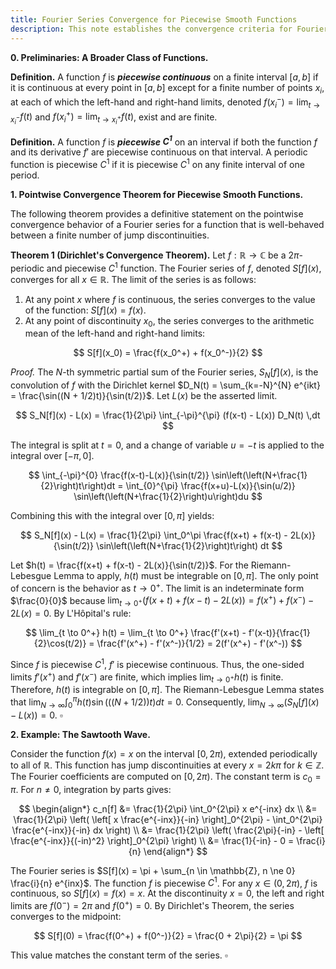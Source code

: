 ```yaml
---
title: Fourier Series Convergence for Piecewise Smooth Functions
description: This note establishes the convergence criteria for Fourier series of piecewise $C^1$ functions, with a specific focus on the behavior at points of continuity and at jump discontinuities.
---
```


**0. Preliminaries: A Broader Class of Functions.**

**Definition.**
A function $f$ is **_piecewise continuous_** on a finite interval $[a, b]$ if it is continuous at every point in $[a, b]$ except for a finite number of points $x_i$, at each of which the left-hand and right-hand limits, denoted $f(x_i^-) = \lim_{t \to x_i^-} f(t)$ and $f(x_i^+) = \lim_{t \to x_i^+} f(t)$, exist and are finite.

**Definition.**
A function $f$ is **_piecewise $C^1$_** on an interval if both the function $f$ and its derivative $f'$ are piecewise continuous on that interval. A periodic function is piecewise $C^1$ if it is piecewise $C^1$ on any finite interval of one period.

**1. Pointwise Convergence Theorem for Piecewise Smooth Functions.**

The following theorem provides a definitive statement on the pointwise convergence behavior of a Fourier series for a function that is well-behaved between a finite number of jump discontinuities.

**Theorem 1 (Dirichlet's Convergence Theorem).**
Let $f: \mathbb{R} \to \mathbb{C}$ be a $2\pi$-periodic and piecewise $C^1$ function. The Fourier series of $f$, denoted $S[f](x)$, converges for all $x \in \mathbb{R}$. The limit of the series is as follows:

1. At any point $x$ where $f$ is continuous, the series converges to the value of the function: $S[f](x) = f(x)$.
2. At any point of discontinuity $x_0$, the series converges to the arithmetic mean of the left-hand and right-hand limits:

$$
S[f](x_0) = \frac{f(x_0^+) + f(x_0^-)}{2}
$$

_Proof._
The $N$-th symmetric partial sum of the Fourier series, $S_N[f](x)$, is the convolution of $f$ with the Dirichlet kernel $D_N(t) = \sum_{k=-N}^{N} e^{ikt} = \frac{\sin((N + 1/2)t)}{\sin(t/2)}$. Let $L(x)$ be the asserted limit.

$$
S_N[f](x) - L(x) = \frac{1}{2\pi} \int_{-\pi}^{\pi} (f(x-t) - L(x)) D_N(t) \,dt
$$

The integral is split at $t=0$, and a change of variable $u=-t$ is applied to the integral over $[-\pi, 0]$.

$$
\int_{-\pi}^{0} \frac{f(x-t)-L(x)}{\sin(t/2)} \sin\left(\left(N+\frac{1}{2}\right)t\right)dt = \int_{0}^{\pi} \frac{f(x+u)-L(x)}{\sin(u/2)} \sin\left(\left(N+\frac{1}{2}\right)u\right)du
$$

Combining this with the integral over $[0, \pi]$ yields:

$$
S_N[f](x) - L(x) = \frac{1}{2\pi} \int_0^\pi \frac{f(x+t) + f(x-t) - 2L(x)}{\sin(t/2)} \sin\left(\left(N+\frac{1}{2}\right)t\right) dt
$$

Let $h(t) = \frac{f(x+t) + f(x-t) - 2L(x)}{\sin(t/2)}$. For the Riemann-Lebesgue Lemma to apply, $h(t)$ must be integrable on $[0, \pi]$. The only point of concern is the behavior as $t \to 0^+$. The limit is an indeterminate form $\frac{0}{0}$ because $\lim_{t \to 0^+} (f(x+t) + f(x-t) - 2L(x)) = f(x^+) + f(x^-) - 2L(x) = 0$. By L'Hôpital's rule:

$$
\lim_{t \to 0^+} h(t) = \lim_{t \to 0^+} \frac{f'(x+t) - f'(x-t)}{\frac{1}{2}\cos(t/2)} = \frac{f'(x^+) - f'(x^-)}{1/2} = 2(f'(x^+) - f'(x^-))
$$

Since $f$ is piecewise $C^1$, $f'$ is piecewise continuous. Thus, the one-sided limits $f'(x^+)$ and $f'(x^-)$ are finite, which implies $\lim_{t \to 0^+} h(t)$ is finite. Therefore, $h(t)$ is integrable on $[0, \pi]$. The Riemann-Lebesgue Lemma states that $\lim_{N \to \infty} \int_0^\pi h(t) \sin(((N+1/2))t) dt = 0$. Consequently, $\lim_{N \to \infty} (S_N[f](x) - L(x)) = 0$. $\square$

**2. Example: The Sawtooth Wave.**

Consider the function $f(x)=x$ on the interval $[0, 2\pi)$, extended periodically to all of $\mathbb{R}$. This function has jump discontinuities at every $x = 2k\pi$ for $k \in \mathbb{Z}$. The Fourier coefficients are computed on $[0, 2\pi)$. The constant term is $c_0 = \pi$. For $n \ne 0$, integration by parts gives:

$$
\begin{align*}
c_n[f] &= \frac{1}{2\pi} \int_0^{2\pi} x e^{-inx} dx \\
&= \frac{1}{2\pi} \left( \left[ x \frac{e^{-inx}}{-in} \right]_0^{2\pi} - \int_0^{2\pi} \frac{e^{-inx}}{-in} dx \right) \\
&= \frac{1}{2\pi} \left( \frac{2\pi}{-in} - \left[ \frac{e^{-inx}}{(-in)^2} \right]_0^{2\pi} \right) \\
&= \frac{1}{-in} - 0 = \frac{i}{n}
\end{align*}
$$

The Fourier series is $S[f](x) = \pi + \sum_{n \in \mathbb{Z}, n \ne 0} \frac{i}{n} e^{inx}$. The function $f$ is piecewise $C^1$. For any $x \in (0, 2\pi)$, $f$ is continuous, so $S[f](x) = f(x) = x$. At the discontinuity $x=0$, the left and right limits are $f(0^-) = 2\pi$ and $f(0^+) = 0$. By Dirichlet's Theorem, the series converges to the midpoint:

$$
S[f](0) = \frac{f(0^+) + f(0^-)}{2} = \frac{0 + 2\pi}{2} = \pi
$$

This value matches the constant term of the series. $\square$
